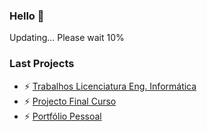 ### Hello 👋

Updating... Please wait
10%


### Last Projects
- ⚡ [Trabalhos Licenciatura Eng. Informática](https://github.com/miguelnunorosa/EngInformaticaESTIG)
- ⚡ [Projecto Final Curso](https://github.com/miguelnunorosa/#)
- ⚡ [Portfólio Pessoal](https://github.com/miguelnunorosa/miguelnunorosa.github.io)
